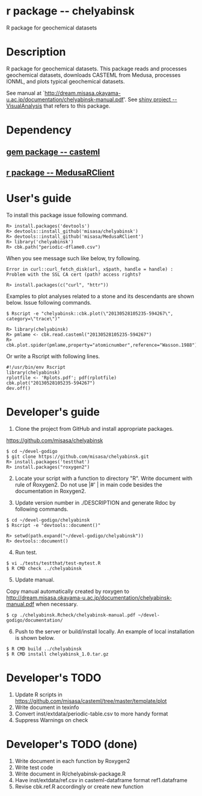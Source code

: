 # r package -- chelyabinsk

R package for geochemical datasets

# Description

R package for geochemical datasets. This package reads and processes
geochemical datasets, downloads CASTEML from Medusa, processes IONML,
and plots typical geochemical datasets.

See
manual at
`http://dream.misasa.okayama-u.ac.jp/documentation/chelyabinsk-manual.pdf'.
See [shiny project -- VisualAnalysis](https://github.com/misasa/VisualAnalysis) that refers to this package.

# Dependency

## [gem package -- casteml](https://github.com/misasa/casteml "follow instruction")
## [r package -- MedusaRClient](https://github.com/misasa/MedusaRClient "follow instruction")

# User's guide

To install this package issue following command.

    R> install.packages('devtools')
    R> devtools::install_github('misasa/chelyabinsk')
    R> devtools::install_github('misasa/MedusaRClient')
    R> library('chelyabinsk')
    R> cbk.path("periodic-dflame0.csv")

When you see message such like below, try following.

    Error in curl::curl_fetch_disk(url, x$path, handle = handle) :   Problem with the SSL CA cert (path? access rights?

    R> install.packages(c("curl", "httr"))

Examples to plot analyses related to a stone and its descendants are
shown below. Issue following commands.

    $ Rscript -e "chelyabinsk::cbk.plot(\"20130528105235-594267\", category=\"trace\")"

    R> library(chelyabinsk)
    R> pmlame <- cbk.read.casteml("20130528105235-594267")
    R> cbk.plot.spider(pmlame,property="atomicnumber",reference="Wasson.1988")

Or write a Rscript with following lines.

    #!/usr/bin/env Rscript
    library(chelyabinsk)
    rplotfile <- 'Rplots.pdf'; pdf(rplotfile)
    cbk.plot("20130528105235-594267")
    dev.off()

# Developer's guide

1. Clone the project from GitHub and install appropriate packages.

  https://github.com/misasa/chelyabinsk

```
$ cd ~/devel-godigo
$ git clone https://github.com/misasa/chelyabinsk.git
R> install.packages('testthat')
R> install.packages("roxygen2")
```

2. Locate your script with a function to directory "R".  Write
   document with rule of Roxygen2.  Do not use |#' | in main code
   besides the documentation in Roxygen2.

3. Update version number in ./DESCRIPTION and generate Rdoc by
   following commands.

```
$ cd ~/devel-godigo/chelyabinsk
$ Rscript -e "devtools::document()"
```

```
R> setwd(path.expand("~/devel-godigo/chelyabinsk"))
R> devtools::document()
```

4. Run test.

```
$ vi ./tests/testthat/test-mytest.R
$ R CMD check ../chelyabinsk
```

5. Update manual.

Copy manual automatically created by roxygen to
http://dream.misasa.okayama-u.ac.jp/documentation/chelyabinsk-manual.pdf
when necessary.

```
$ cp ./chelyabinsk.Rcheck/chelyabinsk-manual.pdf ~/devel-godigo/documentation/
```


6. Push to the server or build/install locally.  An example of local
   installation is shown below.

```
$ R CMD build ../chelyabinsk
$ R CMD install chelyabinsk_1.0.tar.gz
```

# Developer's TODO

1. Update R scripts in https://github.com/misasa/casteml/tree/master/template/plot
2. Write document in texinfo
3. Convert inst/extdata/periodic-table.csv to more handy format
4. Suppress Warnings on check

# Developer's TODO (done)

1. Write document in each function by Roxygen2
2. Write test code
3. Write document in R/chelyabinsk-package.R
4. Have inst/extdata/ref.csv in casteml-dataframe format ref1.dataframe
5. Revise cbk.ref.R accordingly or create new function
